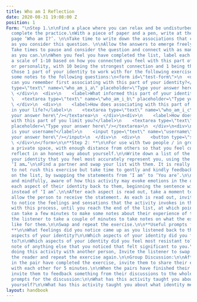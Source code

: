 ```yaml
---
title: Who am I Reflection
date: 2020-08-31 19:08:00 Z
position: 1
Form: "\nStep 1.\n\nFind a place where you can relax and be undisturbed while you
  complete the practice.\nWith a piece of paper and a pen, write at the top of the
  page ‘Who am I?’. \n\nTake time to write down the associations that come to mind
  as you consider this question. \n\nAllow the answers to emerge freely and honestly.
  Take times to pause and consider the question and connect with as many associations
  as you can.\n\nWhen you feel you have completed the list, label each answer from
  a scale of 1-10 based on how you connected you feel with this part of your identity
  or personality, with 10 being the strongest connection and 1 being the least strong.
  Chose 1 part of your identity to work with for the following exercise: \n\nMake
  some notes to the following questions:\n<form id=\"test-form\">\n  <div>\n    <label>When
  can you remember first associating with this part of your identity?</label>\n    <textarea
  type=\"text\" name=\"who_am_i_a\" placeholder=\"Type your answer here\"/></textarea>\n
  \ </div>\n  <div>\n    <label>What informed this part of your identity?</label>\n
  \   <textarea type=\"text\" name=\"who_am_i_b\" placeholder=\"Type your answer here\"/></textarea>\n
  \ </div>\n  <div>\n    <label>How does associating with this part of you serve you
  in your life?</label>\n    <textarea type=\"text\" name=\"who_am_i_c\" placeholder=\"Type
  your answer here\"/></textarea>\n  </div>\n<div>\n    <label>How does associating
  with this part of you limit you?</label>\n    <textarea type=\"text\" name=\"who_am_i_d\"
  placeholder=\"Type your answer here\"/></textarea>\n  </div>\n<div>\n    <label>What
  is your username?</label>\n    <input type=\"text\" name=\"username\" placeholder=\"Type
  your answer here\"/></input>\n  </div>\n  <div>\n    <button type=\"submit\"id=\"submit-form\">Submit</button>\n
  \ </div>\n</form>\n\n**Step 2: **\n\nFor use with two people / in groups.\n\nFind
  a private space, with enough distance from others so that you feel comfortable to
  reflect in an honest way about yourself.\n\nWrite down a list of the aspects of
  your identity that you feel most accurately represent you, using the opening prompt
  ‘I am…’\n\nFind a partner and swap your list with them. It is really important here
  to not rush this exercise but take time to gently and kindly feedback each point
  on the list, by swapping the statements from ‘I am’ to ‘You are’.\n\nVery slowly
  and mindfully, aware of how this activity may evoke emotions in the other, read
  each aspect of their identity back to them, beginning the sentence with ‘You are’
  instead of ‘I am’.\n\nAfter each aspect is read out, take a moment to pause and
  allow the person to receive the statement. As each is read out, invite the listener
  to notice the feelings and sensations that the activity invokes in them.\n\nContinue
  with this process, until you reach the end of the list, at which point the listener
  can take a few minutes to make some notes about their experience of the exercise.\n\nInvite
  the listener to take a couple of minutes to take notes on what the experience was
  like for them.\n\nSwap and repeat the exercise.\n\n**Useful prompts for the reflection:
  **\n\nWhat feelings did you notice came up as you listened back to the different
  aspects of your identity?\n\nWhich aspects of your identity did you feel most connected
  to?\n\nWhich aspects of your identity did you feel most resistant to?\n\nMake a
  note of anything else that you noticed that felt significant to you.\n\nIf you are
  doing this activity with another person, Invite the listener to swap roles with
  the reader and repeat the exercise again.\n\nGroup Discussion:\n\nAfter both people
  in the pair have completed the exercise, invite them to share their experiences
  with each other for 5 minutes.\n\nWhen the pairs have finished their discussion,
  invite them to feedback something from their discussions to the whole group.\n\nUseful
  prompts for the discussion:\n\nWhat has this activity taught you about how you see
  yourself?\n\nWhat has this activity taught you about what identity means?"
layout: handbook
---
```


